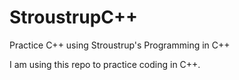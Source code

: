 # StroustrupC++
Practice C++ using Stroustrup's Programming in C++

I am using this repo to practice coding in C++.
